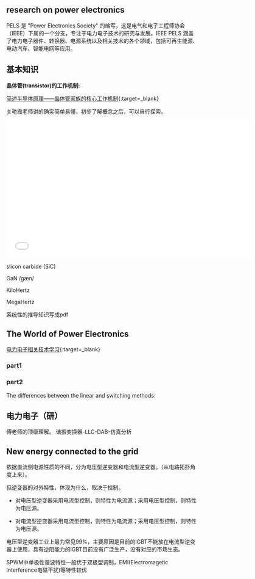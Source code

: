 ## research on power electronics
PELS 是 "Power Electronics Society" 的缩写，这是电气和电子工程师协会（IEEE）下属的一个分支，专注于电力电子技术的研究与发展。IEEE PELS 涵盖了电力电子器件、转换器、电源系统以及相关技术的各个领域，包括可再生能源、电动汽车、智能电网等应用。

## 基本知识

**晶体管(transistor)的工作机制:**

[简述半导体原理——晶体管家族的核心工作机制](https://mp.weixin.qq.com/s/44KHeYIaMp7wSBz9HM1eWg){:target=_blank}

关艳霞老师讲的确实简单易懂，初步了解概念之后，可以自行探索。
<iframe src="//player.bilibili.com/player.html?isOutside=true&aid=113208778035385&bvid=BV1tRsoefEmE&cid=26029196576&p=1&autoplay=0&muted=0" width="640" height="360" scrolling="no" border="0" frameborder="no" framespacing="0" allowfullscreen="true"></iframe>


slicon carbide (SiC)

GaN /gæn/


KiloHertz

MegaHertz

系统性的推导知识写成pdf

## The World of Power Electronics
[电力电子相关技术学习](https://www.tdk.com/en/tech-mag/){:target=_blank}
### part1

### part2
The differences between the linear and switching methods:


## 电力电子（研）
傅老师的顶级理解。
谐振变换器-LLC-DAB-仿真分析


## New energy connected to the grid

依据直流侧电源性质的不同，分为电压型逆变器和电流型逆变器。（从电路拓扑角度上来）。

但逆变器的对外特性，体现为什么，取决于控制。

- 对电压型逆变器采用电流型控制，则特性为电流源；采用电压型控制，则特性为电压源。

- 对电流型逆变器采用电流型控制，则特性为电流源；采用电压型控制，则特性为电压源。

电压型逆变器工业上最为常见99%，主要原因是目前的IGBT不能放在电流型逆变器上使用，具有逆阻能力的IGBT目前没有广泛生产，没有对应的市场生态。

SPWM中单极性谐波特性一般优于双极型调制，EMI(Electromagetic Interference电磁干扰)等特性较优

